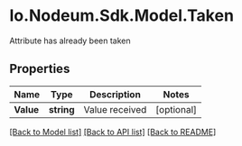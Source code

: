 # Io.Nodeum.Sdk.Model.Taken
Attribute has already been taken
## Properties

Name | Type | Description | Notes
------------ | ------------- | ------------- | -------------
**Value** | **string** | Value received | [optional] 

[[Back to Model list]](../README.md#documentation-for-models) [[Back to API list]](../README.md#documentation-for-api-endpoints) [[Back to README]](../README.md)


